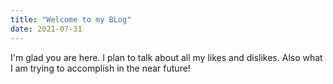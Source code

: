 ```yaml
---
title: "Welcome to my BLog"
date: 2021-07-31
---
```



I'm glad you are here. I plan to talk about all my likes and dislikes. Also what I am trying to accomplish in the near future!
